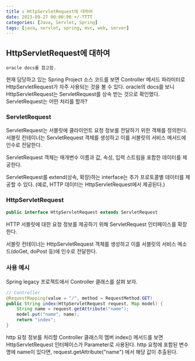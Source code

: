 ```yaml
---
title : HttpServletRequest에 대하여
date: 2023-09-27 00:00:00 +/-TTTT
categories: [Java, Servlet, Spring]
tags: [java, servlet, spring, mvc, web, server]
---
```

## HttpServletRequest에 대하여
`oracle docs를 참고함.`

현재 담당하고 있는 Spring Project 소스 코드를 보면 Controller 메서드 파라미터로 HttpServletRequest가 자주 사용되는 것을 볼 수 있다. oracle의 docs를 보니 HttpServletRequest는 ServletRequest를 상속 받는 것으로 확인했다. ServletRequest는 어떤 처리를 할까?

### ServletRequest

ServletRequest는 서블릿에 클라이언트 요청 정보를 전달하기 위한 객체를 정의한다. 서블릿 컨테이너는 ServletRequest 객체를 생성하고 이를 서블릿의 서비스 메서드에 인수로 전달한다.

ServletRequest 객체는 매개변수 이름과 값, 속성, 입력 스트림을 포함한 데이터를 제공한다.

ServletRequest를 extend(상속, 확장)하는 interface는 추가 프로토콜별 데이터를 제공할 수 있다. (예로, HTTP 데이터는 HttpServletRequest에서 제공된다.)

### HttpServletRequest

```java
public interface HttpServletRequest extends ServletRequest
```
 HTTP 서블릿에 대한 요청 정보를 제공하기 위해 ServletRequest 인터페이스를 확장한다.

서블릿 컨테이너는 HttpServletRequest 객체를 생성하고 이를 서블릿의 서비스 메소드(doGet, doPost 등)에 인수로 전달한다.

### 사용 예시
Spring legacy 프로젝트에서 Controller 클래스를 살펴 보자. 

```java
// Controller
@RequestMapping(value = "/", method = RequestMethod.GET)
public String index(HttpServletRequest request, Map model) {
    String name = request.getAttribute("name");
    model.put("name", name);
    return "index";
}
```

http 요청 정보를 처리할 Controller 클래스의 멤버 index() 메서드를 보면 HttpServletRequest 인터페이스가 Parameter로 사용된다. http 요청에 포함된 변수명에 name이 있다면, request.getAttribute("name") 에서 해당 값이 추출된다.
